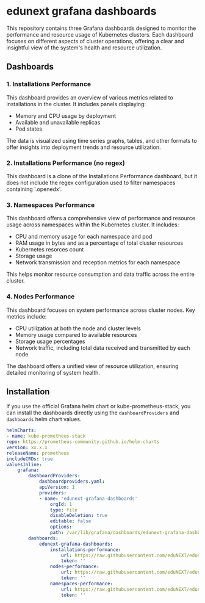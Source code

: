 # edunext grafana dashboards

This repository contains three Grafana dashboards designed to monitor the performance and resource usage of Kubernetes clusters. Each dashboard focuses on different aspects of cluster operations, offering a clear and insightful view of the system's health and resource utilization.

## Dashboards

### 1. **Installations Performance**

This dashboard provides an overview of various metrics related to installations in the cluster. It includes panels displaying:

- Memory and CPU usage by deployment
- Available and unavailable replicas
- Pod states

The data is visualized using time series graphs, tables, and other formats to offer insights into deployment trends and resource utilization.

### 2. **Installations Performance (no regex)**

This dashboard is a clone of the Installations Performance dashboard, but it does not include the regex configuration used to filter namespaces containing '.openedx'.

### 3. **Namespaces Performance**

This dashboard offers a comprehensive view of performance and resource usage across namespaces within the Kubernetes cluster. It includes:

- CPU and memory usage for each namespace and pod
- RAM usage in bytes and as a percentage of total cluster resources
- Kubernetes resorces count
- Storage usage
- Network transmission and reception metrics for each namespace

This helps monitor resource consumption and data traffic across the entire cluster.

### 4. **Nodes Performance**

This dashboard focuses on system performance across cluster nodes. Key metrics include:

- CPU utilization at both the node and cluster levels
- Memory usage compared to available resources
- Storage usage percentages
- Network traffic, including total data received and transmitted by each node

The dashboard offers a unified view of resource utilization, ensuring detailed monitoring of system health.

## Installation

If you use the official Grafana helm chart or kube-prometheus-stack, you can install the dashboards directly using the `dashboardProviders` and `dashboards` helm chart values.

```yaml
helmCharts:
- name: kube-prometheus-stack
repo: https://prometheus-community.github.io/helm-charts
version: xx.x.x
releaseName: prometheus
includeCRDs: true
valuesInline:
    grafana:
        dashboardProviders:
            dashboardproviders.yaml:
            apiVersion: 1
            providers:
            - name: 'edunext-grafana-dashboards'
                orgId: 1
                type: file
                disableDeletion: true
                editable: false
                options:
                path: /var/lib/grafana/dashboards/edunext-grafana-dashboards
        dashboards:
            edunext-grafana-dashboards:
                installations-performance:
                    url: https://raw.githubusercontent.com/eduNEXT/edunext-grafana-dashboards/main/dashboards/installations-performance.json
                    token: ''
                nodes-performance:
                    url: https://raw.githubusercontent.com/eduNEXT/edunext-grafana-dashboards/main/dashboards/nodes-performance.json
                    token: ''
                namespaces-performance:
                    url: https://raw.githubusercontent.com/eduNEXT/edunext-grafana-dashboards/main/dashboards/namespaces-performance.json
                    token: ''
```
